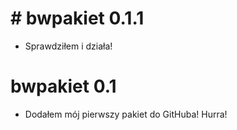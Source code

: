 # # bwpakiet 0.1.1

* Sprawdziłem i działa!

# bwpakiet 0.1

* Dodałem mój pierwszy pakiet do GitHuba! Hurra!
